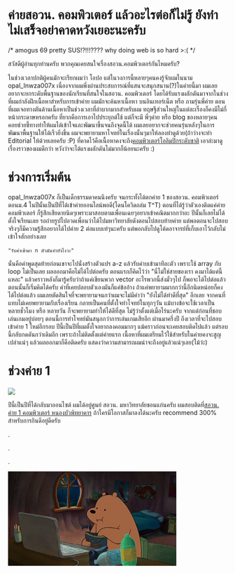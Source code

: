 # ค่ายสอวน. คอมพิวเตอร์ แล้วอะไรต่อก็ไม่รู้ ยังทำไม่เสร็จอย่าคาดหวังเยอะนะครับ
/*
amogus 69 pretty SUS!?!!!????
why doing web is so hard >:(
*/

สวัสดีผู้อ่านทุกท่านครับ พวกคุณเคยสนใจเรื่องสอวน.คอมพิวเตอร์กันไหมครับ?

ในช่วงเวลาปกติผู้คนมักจะเรียกผมว่า โอปอ แต่ในวงการนี้หลายๆคนคงรู้จักผมในนาม opal_Inwza007x เนื่องจากผมพึ่งผ่านประสบการณ์ที่แสนจะสนุกสนาน(?)ในค่ายนี้มา
ผมเลยอยากจะยกระดับพื้นฐานของนักเรียนที่สนใจในสอวน. คอมพิวเตอร์ โดยได้รับแรงผลักดันมาจากในช่วงที่ผมกำลังฝึกเนื้อหาสำหรับการเข้าค่าย ผมมักจะค้นหาเนื้อหา
บนอินเทอร์เน็ต หรือ ถามรุ่นพี่ค่าย ตอนที่ผมเจอทางตันด้านเนื้อหาเป็นช่วงเวลาที่ลำบากมากสำหรับผม ทฤษฐีส่วนใหญ่ในแต่ละเรื่องก็คงมีไม่กี่หน้ากระดาษหรอกครับ
ที่ยากคือการเอาไปประยุกต์ใช้ แต่ก็จะมี พี่ๆค่าย หรือ blog ของหลายๆคน คอยช่วยชี้ทางทำให้ผมได้เข้าใจและพัฒนาขึ้นจนถึงจุดนี้ได้ ผมเลยอยากจะช่วยคนรุ่นหลังๆในการพัฒนาพื้นฐานให้ได้เร็วยิ่งขึ้น ผมจะพยายามหาโจทย์ในเรื่องนั้นๆมาให้ลองทำดูด้วย(ถ้าว่างจะทำ Editorial ให้ด้วยเลยครับ :P) ที่คาดไว้คือเนื้อหาคงจะถึง[คอมพิวเตอร์โอลิมปิกระดับชาติ](https://toi19.nu.ac.th/scope.php) เอาล่ะมาดูเรื่องราวของผมดีกว่า หวังว่าจะได้แรงผลักดันไม่มากก็น้อยนะครับ :)

# ช่วงการเริ่มต้น

opal_Inwza007x ก็เป็นเด็กธรรมดาคนนึงครับ จนกระทั้งได้ตกค่าย 1 ของสอวน. คอมพิวเตอร์ ตอนม.4 ในปีนั้นเป็นปีที่ได้เข้าค่ายออนไลน์พอดี(โดนโควิดถล่ม T^T)
ตอนที่ได้รู้ว่าตัวเองติดแค่ค่ายคอมพิวเตอร์ ก็รู้สึกเสียดายนิดๆเพราะมาสอบตามเพื่อนเฉยๆอยากเข้าคณิตมากกว่าอะ ปีนั้นก็เลยไม่ได้ตั้งใจเรียนเลย รอถ่ายรูปไปอวดเพื่อนว่าได้ไปมหาวิทยาลัยดังตอนไปสอบท้ายค่าย แต่พอตอนจะไปสอบจริงๆก็มีความรู้สึกอยากได้ไปค่าย 2 ต่อแบบเท่ๆนะครับ แต่พอกลับไปดูโค้ดอาจารย์ที่เก็บเอาไว้กลับไม่เข้าใจสักอย่างเลย

    "รับค่าเข้ามา n ตัวมันทำยังไงวะ"
    
นั่นคือคำพูดสุดท้ายก่อนเขาจะไปนั่งสร้างตัวแปร a-z แล้วรับค่าบเข้ามาทีละตัว เพราะใช้ array กับ loop ไม่เป็นเลย ผลออกมาคือไม่ได้ไปต่อครับ
ตอนแรกก็คิดไว้ว่า "นี่ไม่ใช่สายของเรา คงมาได้แค่นี้แหละ" แล้วคราวหลังก็มารู้ครับว่าถ้าแค่เขียนพวก vector อะไรพวกนี้ส่งมั่วๆไป ก็พอจะได้ไปต่อแล้ว
ตอนนั้นก็เริ่มคิดได้ครับ คำที่เคยปลอบตัวเองมันก็แค่ข้ออ้าง ถ้าแค่พยายามมากกว่านี้อีกนิดหน่อยก็คงได้ไปต่อแล้ว ผมเลยตัดสินใจที่จะพยายามจนกว่าผมจะไม่มีคำว่า "ยังไม่ได้ทำดีที่สุด" อีกเลย จากคนที่แทบไม่เคยพยายามกับเรื่องเรียน กลายเป็นคนที่ตั้งใจทำโจทย์ในทุกๆวัน แม้บางข้อจะใช้เวลาเป็น หลายชั่วโมง หรือ หลายวัน ก็จะพยายามทำให้ได้ดีที่สุด 
ไม่รู้ว่าตั้งแต่เมื่อไร่นะครับ จากแต่ก่อนที่ชอบเล่นเกมอยู่บ่อยๆ ตอนนี้การทำโจทย์มันสนุกกว่าการเล่นเกมเสียอีก ผ่านมาครึ่งปี ถึงเวลาที่จะไปสอบเข้าค่าย 1 ใหม่อีกรอบ 
ปีนี้เป็นปีที่ผมตั้งใจอยากลงคอมมากๆ แม้คราวก่อนจะเคยสอบติดไปแล้ว แต่รอบนี้กลับกดดันกว่าเดิมอีก เพราะถ้าไม่ติดตั้งแต่ค่ายแรก เนื้อหาที่ผมเตรียมไว้ใช้สำหรับในค่ายคงจะสูญเปล่าแน่ๆ แล้วผลออกมาก็คือติดครับ แสดงว่าความสามารถผมน่าจะถึงอยู่แล้วแน่ๆเลย(โม้ว่ะ) 

# ช่วงค่าย 1 

<img src="https://github.com/opalInwza007x/TEST/assets/114739286/83001b78-4b3c-4742-ad5f-fd24b0953df8.jpg)" width="300px" align="center">

ปีนี้เป็นปีที่ได้กลับมาออนไซต์ ผมได้อยู่ศูนย์ สอวน. มหาวิทยาลัยขอนแก่นครับ ผมสอบติดที่[สอวน. ค่าย 1 คอมพิวเตอร์ หนองบัวพิทยาคาร](https://www.facebook.com/profile.php?id=100086639358447) ถ้าใครมีโอกาสก็มาลงได้นะครับ recommend 300% สำหรับการกินดีอยู่ดีครับ



.

.

.

<img src="https://github.com/darsaveli/Mariam/blob/main/1479814528_webarebears.gif" width="385px" align="center">
